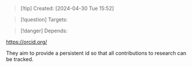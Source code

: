 
>[!tip] Created: [2024-04-30 Tue 15:52]

>[!question] Targets: 

>[!danger] Depends: 

https://orcid.org/

They aim to provide a persistent id so that all contributions to research can be tracked.